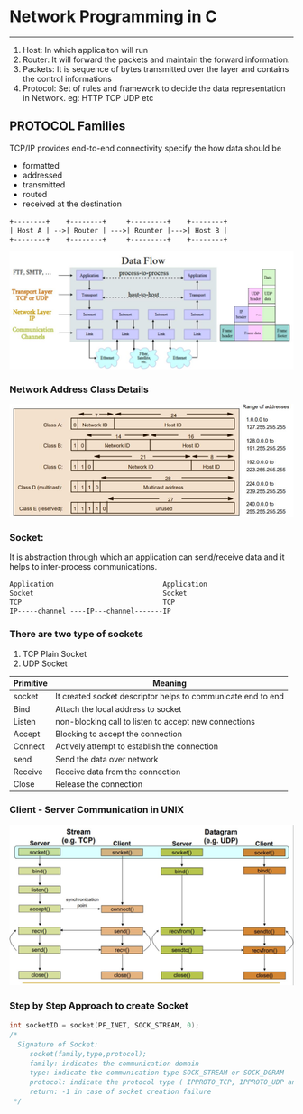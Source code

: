 # Network Programming in C #
-----------------------------
1) Host: In which applicaiton will run 
2) Router: It will forward the packets and maintain the forward information.
3) Packets: It is sequence of bytes transmitted over the layer and contains the control informations
4) Protocol: Set of rules and framework to decide the data representation in Network. eg: HTTP TCP UDP etc

## PROTOCOL Families ##
TCP/IP provides end-to-end connectivity specify the how data should be 
  * formatted
  * addressed
  * transmitted
  * routed
  * received at the destination
```flow
+--------+    +--------+     +---------+    +--------+
| Host A | -->| Router | --->| Rounter |--->| Host B |
+--------+    +--------+     +---------+    +--------+
```

<img src="Network1.JPG" usemap="#mymap"/>

### Network Address Class Details ###

<img src="AddressClass.JPG" usemap="#mymap"/>

### Socket: ###
It is abstraction through which an application can send/receive data and it helps to inter-process communications. 
```
Application                           Application
Socket                                Socket
TCP                                   TCP
IP-----channel ----IP---channel-------IP
```

### There are two type of sockets 
1) TCP Plain Socket
2) UDP Socket

| Primitive | Meaning|
|-----------|--------|
| socket    |It created socket descriptor helps to communicate end to end|
| Bind      | Attach the local address to socket|
| Listen    | non-blocking call to listen to accept new connections |
| Accept    | Blocking to accept the connection |
| Connect   | Actively attempt to establish the connection|
| send      | Send the data over network |
| Receive   | Receive data from the connection |
| Close     | Release the connection |


### Client - Server Communication in UNIX ###
<img src="TcpUdp.JPG" usemap="#mymap"/>

### Step by Step Approach to create Socket ###
```c++
int socketID = socket(PF_INET, SOCK_STREAM, 0);
/*
  Signature of Socket:
     socket(family,type,protocol);
     family: indicates the communication domain
     type: indicate the communication type SOCK_STREAM or SOCK_DGRAM
     protocol: indicate the protocol type ( IPPROTO_TCP, IPPROTO_UDP and 0 for default protocol)
     return: -1 in case of socket creation failure
 */
```

